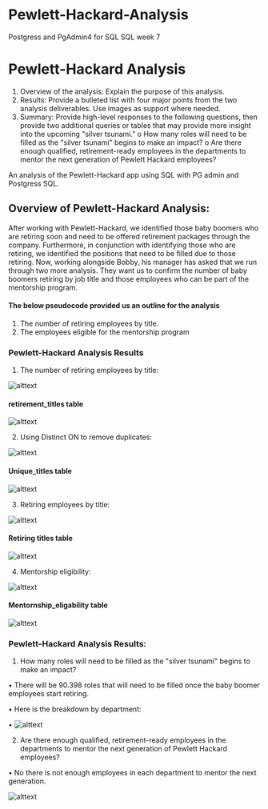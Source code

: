 # Pewlett-Hackard-Analysis
Postgress and PgAdmin4 for SQL
SQL week 7
# Pewlett-Hackard Analysis
1.	Overview of the analysis: Explain the purpose of this analysis.
2.	Results: Provide a bulleted list with four major points from the two analysis deliverables. Use images as support where needed.
3.	Summary: Provide high-level responses to the following questions, then provide two additional queries or tables that may provide more insight into the upcoming "silver tsunami."
o	How many roles will need to be filled as the "silver tsunami" begins to make an impact?
o	Are there enough qualified, retirement-ready employees in the departments to mentor the next generation of Pewlett Hackard employees?

An analysis of the Pewlett-Hackard app using SQL with PG admin and Postgress SQL.
## Overview of Pewlett-Hackard Analysis:

After working with Pewlett-Hackard, we identified those baby boomers who are retiring soon and need to be offered retirement packages through the company. Furthermore, in conjunction with identifying those who are retiring, we identified the positions that need to be filled due to those retiring. Now, working alongside Bobby, his manager has asked that we run through two more analysis. They want us to confirm the number of baby boomers retiring by job title and those employees who can be part of the mentorship program. 

#### The below pseudocode provided us an outline for the analysis ####

1.	The number of retiring employees by title.
2.	The employees eligible for the mentorship program
### Pewlett-Hackard Analysis Results ###
1.	The number of retiring employees by title:

![alttext](https://github.com/mbehr11/Pewlett-Hackard-Analysis/blob/main/Queries/retirement_titles_code.PNG)

#### retirement_titles table ####
![alttext](https://github.com/mbehr11/Pewlett-Hackard-Analysis/blob/main/Queries/retirement_titles_table.PNG)

2.	Using Distinct ON to remove duplicates:

![alttext](https://github.com/mbehr11/Pewlett-Hackard-Analysis/blob/main/Queries/unique_title_code.PNG)

#### Unique_titles table ####
![alttext](https://github.com/mbehr11/Pewlett-Hackard-Analysis/blob/main/Queries/unique_titles_table.PNG)

3.	Retiring employees by title:

![alttext](https://github.com/mbehr11/Pewlett-Hackard-Analysis/blob/main/Queries/retiring_titles_code.PNG)

#### Retiring titles table ####
![alttext](https://github.com/mbehr11/Pewlett-Hackard-Analysis/blob/main/Queries/retiring_titles_table.PNG)

4.	Mentorship eligibility:

![alttext](https://github.com/mbehr11/Pewlett-Hackard-Analysis/blob/main/Queries/mentornship_eligability_code.PNG)

#### Mentornship_eligability table ####
![alttext]( https://github.com/mbehr11/Pewlett-Hackard-Analysis/blob/main/Queries/mentornship_eligability_table.PNG)



### Pewlett-Hackard Analysis Results:
1.	How many roles will need to be filled as the "silver tsunami" begins to make an impact?

•	There will be 90.398 roles that will need to be filled once the baby boomer employees start retiring. 

•	Here is the breakdown by department:

•	![alttext](https://github.com/mbehr11/Pewlett-Hackard-Analysis/blob/main/Queries/num_roles_filled.PNG)

2.	Are there enough qualified, retirement-ready employees in the departments to mentor the next generation of Pewlett Hackard employees?

•	No there is not enough employees in each department to mentor the next generation. 

![alttext]( https://github.com/mbehr11/Pewlett-Hackard-Analysis/blob/main/Queries/num_mentorship.PNG)
